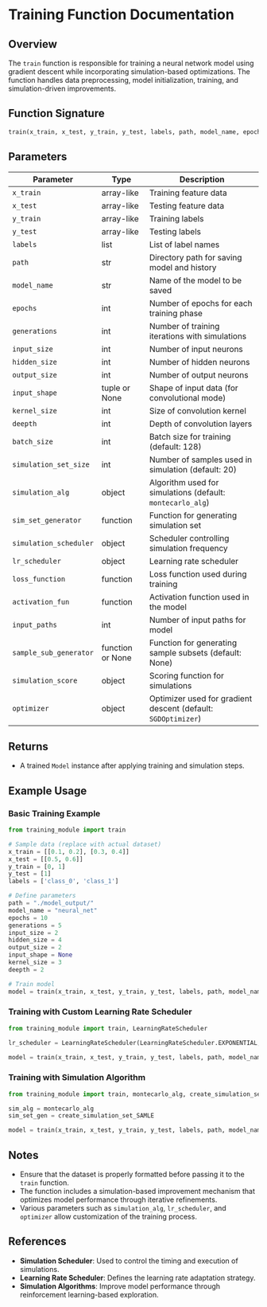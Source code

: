 # Training Function Documentation

## Overview

The `train` function is responsible for training a neural network model using gradient descent while incorporating simulation-based optimizations. The function handles data preprocessing, model initialization, training, and simulation-driven improvements.

## Function Signature

```python
train(x_train, x_test, y_train, y_test, labels, path, model_name, epochs, generations, input_size, hidden_size, output_size, input_shape, kernel_size, deepth, batch_size=128, simulation_set_size=20, simulation_alg=montecarlo_alg, sim_set_generator=create_simulation_set_SAMLE, simulation_scheduler=SimulationScheduler(SimulationScheduler.PROGRESS_CHECK, simulation_time=60, simulation_epochs=20), lr_scheduler=LearningRateScheduler(LearningRateScheduler.PROGRESIVE, 0.03, 0.8), loss_function=Loss.multiclass_cross_entropy, activation_fun=Activations.Sigmoid, input_paths=1, sample_sub_generator=None, simulation_score=Simulation_score(), optimizer=SGDOptimizer())
```

## Parameters

| Parameter | Type | Description |
|-----------|------|-------------|
| `x_train` | array-like | Training feature data |
| `x_test` | array-like | Testing feature data |
| `y_train` | array-like | Training labels |
| `y_test` | array-like | Testing labels |
| `labels` | list | List of label names |
| `path` | str | Directory path for saving model and history |
| `model_name` | str | Name of the model to be saved |
| `epochs` | int | Number of epochs for each training phase |
| `generations` | int | Number of training iterations with simulations |
| `input_size` | int | Number of input neurons |
| `hidden_size` | int | Number of hidden neurons |
| `output_size` | int | Number of output neurons |
| `input_shape` | tuple or None | Shape of input data (for convolutional mode) |
| `kernel_size` | int | Size of convolution kernel |
| `deepth` | int | Depth of convolution layers |
| `batch_size` | int | Batch size for training (default: 128) |
| `simulation_set_size` | int | Number of samples used in simulation (default: 20) |
| `simulation_alg` | object | Algorithm used for simulations (default: `montecarlo_alg`) |
| `sim_set_generator` | function | Function for generating simulation set |
| `simulation_scheduler` | object | Scheduler controlling simulation frequency |
| `lr_scheduler` | object | Learning rate scheduler |
| `loss_function` | function | Loss function used during training |
| `activation_fun` | function | Activation function used in the model |
| `input_paths` | int | Number of input paths for model |
| `sample_sub_generator` | function or None | Function for generating sample subsets (default: None) |
| `simulation_score` | object | Scoring function for simulations |
| `optimizer` | object | Optimizer used for gradient descent (default: `SGDOptimizer`) |

## Returns

- A trained `Model` instance after applying training and simulation steps.

## Example Usage

### Basic Training Example

```python
from training_module import train

# Sample data (replace with actual dataset)
x_train = [[0.1, 0.2], [0.3, 0.4]]
x_test = [[0.5, 0.6]]
y_train = [0, 1]
y_test = [1]
labels = ['class_0', 'class_1']

# Define parameters
path = "./model_output/"
model_name = "neural_net"
epochs = 10
generations = 5
input_size = 2
hidden_size = 4
output_size = 2
input_shape = None
kernel_size = 3
deepth = 2

# Train model
model = train(x_train, x_test, y_train, y_test, labels, path, model_name, epochs, generations, input_size, hidden_size, output_size, input_shape, kernel_size, deepth)
```

### Training with Custom Learning Rate Scheduler

```python
from training_module import train, LearningRateScheduler

lr_scheduler = LearningRateScheduler(LearningRateScheduler.EXPONENTIAL, 0.05, 0.9)

model = train(x_train, x_test, y_train, y_test, labels, path, model_name, epochs, generations, input_size, hidden_size, output_size, input_shape, kernel_size, deepth, lr_scheduler=lr_scheduler)
```

### Training with Simulation Algorithm

```python
from training_module import train, montecarlo_alg, create_simulation_set_SAMLE

sim_alg = montecarlo_alg
sim_set_gen = create_simulation_set_SAMLE

model = train(x_train, x_test, y_train, y_test, labels, path, model_name, epochs, generations, input_size, hidden_size, output_size, input_shape, kernel_size, deepth, simulation_alg=sim_alg, sim_set_generator=sim_set_gen)
```

## Notes
- Ensure that the dataset is properly formatted before passing it to the `train` function.
- The function includes a simulation-based improvement mechanism that optimizes model performance through iterative refinements.
- Various parameters such as `simulation_alg`, `lr_scheduler`, and `optimizer` allow customization of the training process.

## References
- **Simulation Scheduler**: Used to control the timing and execution of simulations.
- **Learning Rate Scheduler**: Defines the learning rate adaptation strategy.
- **Simulation Algorithms**: Improve model performance through reinforcement learning-based exploration.

